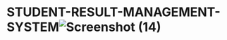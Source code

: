 # STUDENT-RESULT-MANAGEMENT-SYSTEM![Screenshot (14)](https://user-images.githubusercontent.com/69448886/209101816-052e2abd-399c-4e30-9523-8796c7f8e936.png)
